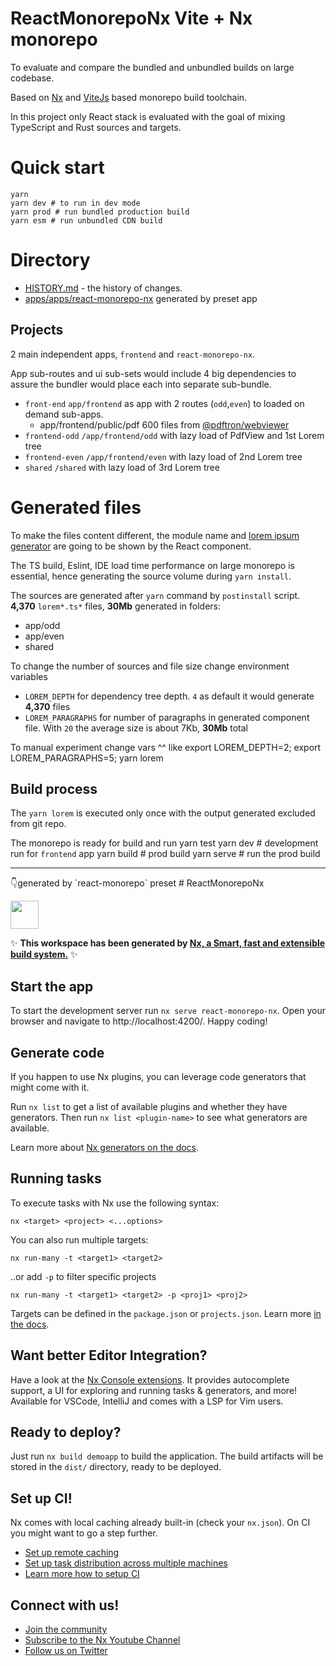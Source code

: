 # ReactMonorepoNx Vite + Nx monorepo 
To evaluate and compare the bundled and unbundled builds on large codebase.

Based on  [Nx](https://nx.dev/) and [ViteJs](https://vitejs.dev/) based monorepo build toolchain.

In this project only React stack is evaluated with the goal of mixing TypeScript and Rust sources and targets.

# Quick start
    yarn
    yarn dev # to run in dev mode
    yarn prod # run bundled production build
    yarn esm # run unbundled CDN build


# Directory
* [HISTORY.md](HISTORY.md) - the history of changes.
* [apps/apps/react-monorepo-nx](apps/react-monorepo-nx) generated by preset app

## Projects
2 main independent apps, `frontend` and `react-monorepo-nx`.

App sub-routes and ui sub-sets would include 4 big dependencies to assure the bundler would place each into separate sub-bundle.
* `front-end` `app/frontend` as app with 2 routes (`odd`,`even`) to loaded on demand sub-apps.
    * app/frontend/public/pdf 600 files from [@pdftron/webviewer](https://docs.apryse.com/documentation/web/get-started/react/)
* `frontend-odd` `/app/frontend/odd` with lazy load of PdfView and 1st Lorem tree
* `frontend-even` `/app/frontend/even` with lazy load of 2nd Lorem tree
* `shared` `/shared` with lazy load of 3rd Lorem tree

# Generated files
To make the files content different, the module name and [lorem ipsum generator](https://www.npmjs.com/package/lorem-ipsum) are going to be shown by the React component.

The TS build, Eslint, IDE load time performance on large monorepo is essential, hence generating the source volume during `yarn install`.

The sources are generated after `yarn` command by `postinstall` script. 
**4,370** `lorem*.ts*` files, **30Mb** generated in folders:
* app/odd
* app/even
* shared

To change the number of sources and file size change environment variables
* `LOREM_DEPTH` for dependency tree depth. `4` as default it would generate **4,370** files
* `LOREM_PARAGRAPHS` for number of paragraphs in generated component file.
With `20` the average size is about 7Kb, **30Mb** total 

To manual experiment change vars ^^ like
    export LOREM_DEPTH=2; export LOREM_PARAGRAPHS=5; yarn lorem


## Build process
The `yarn lorem` is executed only once with the output generated excluded from git repo. 

The monorepo is ready for build and run 
    yarn test
    yarn dev   # development run for `frontend` app
    yarn build # prod build
    yarn serve # run the prod build

<hr/>
👇generated by `react-monorepo` preset
# ReactMonorepoNx

<a alt="Nx logo" href="https://nx.dev" target="_blank" rel="noreferrer"><img src="https://raw.githubusercontent.com/nrwl/nx/master/images/nx-logo.png" width="45"></a>

✨ **This workspace has been generated by [Nx, a Smart, fast and extensible build system.](https://nx.dev)** ✨


## Start the app

To start the development server run `nx serve react-monorepo-nx`. Open your browser and navigate to http://localhost:4200/. Happy coding!


## Generate code

If you happen to use Nx plugins, you can leverage code generators that might come with it.

Run `nx list` to get a list of available plugins and whether they have generators. Then run `nx list <plugin-name>` to see what generators are available.

Learn more about [Nx generators on the docs](https://nx.dev/plugin-features/use-code-generators).

## Running tasks

To execute tasks with Nx use the following syntax:

```
nx <target> <project> <...options>
```

You can also run multiple targets:

```
nx run-many -t <target1> <target2>
```

..or add `-p` to filter specific projects

```
nx run-many -t <target1> <target2> -p <proj1> <proj2>
```

Targets can be defined in the `package.json` or `projects.json`. Learn more [in the docs](https://nx.dev/core-features/run-tasks).

## Want better Editor Integration?

Have a look at the [Nx Console extensions](https://nx.dev/nx-console). It provides autocomplete support, a UI for exploring and running tasks & generators, and more! Available for VSCode, IntelliJ and comes with a LSP for Vim users.

## Ready to deploy?

Just run `nx build demoapp` to build the application. The build artifacts will be stored in the `dist/` directory, ready to be deployed.

## Set up CI!

Nx comes with local caching already built-in (check your `nx.json`). On CI you might want to go a step further.

- [Set up remote caching](https://nx.dev/core-features/share-your-cache)
- [Set up task distribution across multiple machines](https://nx.dev/core-features/distribute-task-execution)
- [Learn more how to setup CI](https://nx.dev/recipes/ci)

## Connect with us!

- [Join the community](https://nx.dev/community)
- [Subscribe to the Nx Youtube Channel](https://www.youtube.com/@nxdevtools)
- [Follow us on Twitter](https://twitter.com/nxdevtools)
